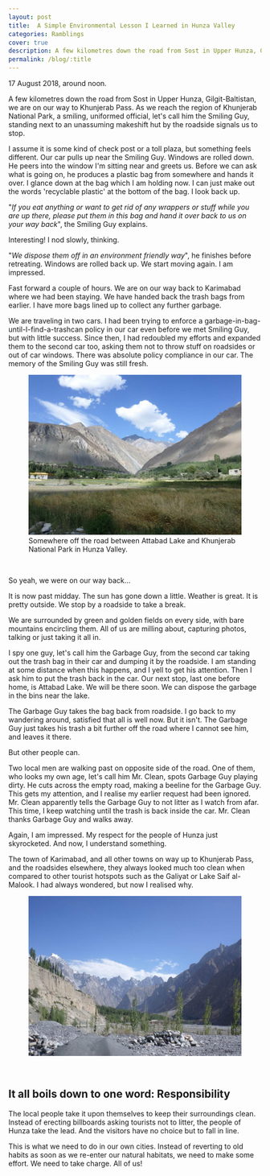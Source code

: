 ```yaml
---
layout: post
title:  A Simple Environmental Lesson I Learned in Hunza Valley
categories: Ramblings
cover: true
description: A few kilometres down the road from Sost in Upper Hunza, Gilgit-Baltistan, we are on our way to Khunjerab Pass. As we reach the region of Khunjerab National Park, a smiling, uniformed official standing next to an unassuming makeshift hut by the roadside signals us to stop.
permalink: /blog/:title
---
```



<!-- wp:paragraph -->
<p>17 August 2018, around noon.</p>
<!-- /wp:paragraph -->

<!-- wp:paragraph -->
<p>A few kilometres down the road from Sost in Upper Hunza, Gilgit-Baltistan, we are on our way to Khunjerab Pass. As we reach the region of Khunjerab National Park, a smiling, uniformed official, let's call him the Smiling Guy, standing next to an unassuming makeshift hut by the roadside signals us to stop.</p>
<!-- /wp:paragraph -->

<!-- wp:paragraph -->
<p>I assume it is some kind of check post or a toll plaza, but something feels different. Our car pulls up near the Smiling Guy. Windows are rolled down. He peers into the window I'm sitting near and greets us. Before we can ask what is going on, he produces a plastic bag from somewhere and hands it over. I glance down at the bag which I am holding now. I can just make out the words 'recyclable plastic' at the bottom of the bag. I look back up.</p>
<!-- /wp:paragraph -->

<!-- wp:paragraph -->
<p>"<em>If you eat anything or want to get rid of any wrappers or stuff while you are up there, please put them in this bag and hand it over back to us on your way back</em>", the Smiling Guy explains.</p>
<!-- /wp:paragraph -->

<!-- wp:paragraph -->
<p>Interesting! I nod slowly, thinking.</p>
<!-- /wp:paragraph -->

<!-- wp:paragraph -->
<p>"<em>We dispose them off in an environment friendly way</em>", he finishes before retreating. Windows are rolled back up. We start moving again. I am impressed.</p>
<!-- /wp:paragraph -->

<!-- wp:paragraph -->
<p>Fast forward a couple of hours. We are on our way back to Karimabad where we had been staying. We have handed back the trash bags from earlier. I have more bags lined up to collect any further garbage.</p>
<!-- /wp:paragraph -->

<!-- wp:paragraph -->
<p>We are traveling in two cars. I had been trying to enforce a garbage-in-bag-until-I-find-a-trashcan policy in our car even before we met Smiling Guy, but with little success. Since then, I had redoubled my efforts and expanded them to the second car too, asking them not to throw stuff on roadsides or out of car windows. There was absolute policy compliance in our car. The memory of the Smiling Guy was still fresh.</p>
<!-- /wp:paragraph -->

<!-- wp:jetpack/layout-grid {"column1DesktopSpan":9,"column1TabletSpan":5,"column1MobileSpan":4,"column2DesktopSpan":3,"column2TabletSpan":3,"column2MobileSpan":4,"column3DesktopOffset":21,"column3TabletOffset":6,"column3MobileOffset":2,"className":"column1-desktop-grid__span-9 column1-desktop-grid__row-1 column2-desktop-grid__span-3 column2-desktop-grid__start-10 column2-desktop-grid__row-1 column1-tablet-grid__span-5 column1-tablet-grid__row-1 column2-tablet-grid__span-3 column2-tablet-grid__start-6 column2-tablet-grid__row-1 column1-mobile-grid__span-4 column1-mobile-grid__row-1 column2-mobile-grid__span-4 column2-mobile-grid__row-2"} -->
<div class="wp-block-jetpack-layout-grid alignfull column1-desktop-grid__span-9 column1-desktop-grid__row-1 column2-desktop-grid__span-3 column2-desktop-grid__start-10 column2-desktop-grid__row-1 column1-tablet-grid__span-5 column1-tablet-grid__row-1 column2-tablet-grid__span-3 column2-tablet-grid__start-6 column2-tablet-grid__row-1 column1-mobile-grid__span-4 column1-mobile-grid__row-1 column2-mobile-grid__span-4 column2-mobile-grid__row-2"><!-- wp:jetpack/layout-grid-column -->
<div class="wp-block-jetpack-layout-grid-column wp-block-jetpack-layout-grid__padding-none"><!-- wp:image {"id":306,"sizeSlug":"large"} -->
<figure class="wp-block-image size-large"><img src="/assets/images/blog/environmental-lesson-from-hunza/1.jpg" alt="" class="wp-image-306"/><figcaption>Somewhere off the road between Attabad Lake and Khunjerab National Park in Hunza Valley.</figcaption></figure>
<!-- /wp:image --></div>
<br>
<!-- /wp:jetpack/layout-grid-column -->

<!-- wp:jetpack/layout-grid-column -->
<div class="wp-block-jetpack-layout-grid-column wp-block-jetpack-layout-grid__padding-none"><!-- wp:paragraph -->
<p>So yeah, we were on our way back...</p>
<!-- /wp:paragraph -->

<!-- wp:paragraph -->
<p>It is now past midday. The sun has gone down a little. Weather is great. It is pretty outside. We stop by a roadside to take a break.</p>
<!-- /wp:paragraph --></div>
<!-- /wp:jetpack/layout-grid-column --></div>
<!-- /wp:jetpack/layout-grid -->

<!-- wp:paragraph -->
<p>We are surrounded by green and golden fields on every side, with bare mountains encircling them. All of us are milling about, capturing photos, talking or just taking it all in.</p>
<!-- /wp:paragraph -->

<!-- wp:paragraph -->
<p>I spy one guy, let's call him the Garbage Guy, from the second car taking out the trash bag in their car and dumping it by the roadside. I am standing at some distance when this happens, and I yell to get his attention. Then I ask him to put the trash back in the car. Our next stop, last one before home, is Attabad Lake. We will be there soon. We can dispose the garbage in the bins near the lake.</p>
<!-- /wp:paragraph -->

<!-- wp:paragraph -->
<p>The Garbage Guy takes the bag back from roadside. I go back to my wandering around, satisfied that all is well now. But it isn't. The Garbage Guy just takes his trash a bit further off the road where I cannot see him, and leaves it there.</p>
<!-- /wp:paragraph -->

<!-- wp:paragraph -->
<p>But other people can.</p>
<!-- /wp:paragraph -->

<!-- wp:paragraph -->
<p>Two local men are walking past on opposite side of the road. One of them, who looks my own age, let's call him Mr. Clean, spots Garbage Guy playing dirty. He cuts across the empty road, making a beeline for the Garbage Guy. This gets my attention, and I realise my earlier request had been ignored. Mr. Clean apparently tells the Garbage Guy to not litter as I watch from afar. This time, I keep watching until the trash is back inside the car. Mr. Clean thanks Garbage Guy and walks away.</p>
<!-- /wp:paragraph -->

<!-- wp:paragraph -->
<p>Again, I am impressed. My respect for the people of Hunza just skyrocketed. And now, I understand something.</p>
<!-- /wp:paragraph -->

<!-- wp:paragraph -->
<p>The town of Karimabad, and all other towns on way up to Khunjerab Pass, and the roadsides elsewhere, they always looked much too clean when compared to other tourist hotspots such as the Galiyat or Lake Saif al-Malook. I had always wondered, but now I realised why.</p>
<!-- /wp:paragraph -->

<!-- wp:jetpack/layout-grid {"column1DesktopSpan":10,"column1DesktopOffset":1,"column1TabletSpan":8,"column1MobileSpan":4,"column2DesktopOffset":5,"className":"column1-desktop-grid__span-10 column1-desktop-grid__start-2 column1-desktop-grid__row-1 column1-tablet-grid__span-8 column1-tablet-grid__row-1 column1-mobile-grid__span-4 column1-mobile-grid__row-1"} -->
<div class="wp-block-jetpack-layout-grid alignfull column1-desktop-grid__span-10 column1-desktop-grid__start-2 column1-desktop-grid__row-1 column1-tablet-grid__span-8 column1-tablet-grid__row-1 column1-mobile-grid__span-4 column1-mobile-grid__row-1"><!-- wp:jetpack/layout-grid-column -->
<div class="wp-block-jetpack-layout-grid-column wp-block-jetpack-layout-grid__padding-none"><!-- wp:image {"id":305,"sizeSlug":"large"} -->
<figure class="wp-block-image size-large"><a href="#"><img src="/assets/images/blog/environmental-lesson-from-hunza/2.jpg" alt="" class="wp-image-305"/></a></figure>
<!-- /wp:image -->
<br>

<!-- wp:heading {"textAlign":"center","className":"margin-top-half entry-title"} -->
<h2 class="callout">It all boils down to one word: Responsibility</h2>
<!-- /wp:heading --></div>
<!-- /wp:jetpack/layout-grid-column --></div>
<!-- /wp:jetpack/layout-grid -->

<!-- wp:paragraph -->
<p>The local people take it upon themselves to keep their surroundings clean. Instead of erecting billboards asking tourists not to litter, the people of Hunza take the lead. And the visitors have no choice but to fall in line.</p>
<!-- /wp:paragraph -->

<!-- wp:paragraph -->
<p>This is what we need to do in our own cities. Instead of reverting to old habits as soon as we re-enter our natural habitats, we need to make some effort. We need to take charge. All of us!</p>
<!-- /wp:paragraph -->
